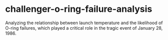 # challenger-o-ring-failure-analysis
Analyzing the relationship between launch temperature and the likelihood of O-ring failures, which played a critical role in the tragic event of January 28, 1986.
